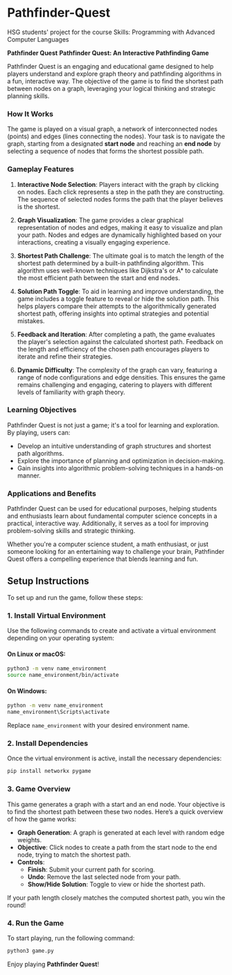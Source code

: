 # Pathfinder-Quest
HSG students' project for the course Skills: Programming with Advanced Computer Languages

**Pathfinder Quest** **Pathfinder Quest: An Interactive Pathfinding Game**

Pathfinder Quest is an engaging and educational game designed to help players understand and explore graph theory and pathfinding algorithms in a fun, interactive way. The objective of the game is to find the shortest path between nodes on a graph, leveraging your logical thinking and strategic planning skills.

### How It Works

The game is played on a visual graph, a network of interconnected nodes (points) and edges (lines connecting the nodes). Your task is to navigate the graph, starting from a designated **start node** and reaching an **end node** by selecting a sequence of nodes that forms the shortest possible path. 

### Gameplay Features

1. **Interactive Node Selection**: 
   Players interact with the graph by clicking on nodes. Each click represents a step in the path they are constructing. The sequence of selected nodes forms the path that the player believes is the shortest.

2. **Graph Visualization**:
   The game provides a clear graphical representation of nodes and edges, making it easy to visualize and plan your path. Nodes and edges are dynamically highlighted based on your interactions, creating a visually engaging experience.

3. **Shortest Path Challenge**:
   The ultimate goal is to match the length of the shortest path determined by a built-in pathfinding algorithm. This algorithm uses well-known techniques like Dijkstra's or A* to calculate the most efficient path between the start and end nodes.

4. **Solution Path Toggle**:
   To aid in learning and improve understanding, the game includes a toggle feature to reveal or hide the solution path. This helps players compare their attempts to the algorithmically generated shortest path, offering insights into optimal strategies and potential mistakes.

5. **Feedback and Iteration**:
   After completing a path, the game evaluates the player's selection against the calculated shortest path. Feedback on the length and efficiency of the chosen path encourages players to iterate and refine their strategies.

6. **Dynamic Difficulty**:
   The complexity of the graph can vary, featuring a range of node configurations and edge densities. This ensures the game remains challenging and engaging, catering to players with different levels of familiarity with graph theory.

### Learning Objectives

Pathfinder Quest is not just a game; it's a tool for learning and exploration. By playing, users can:
- Develop an intuitive understanding of graph structures and shortest path algorithms.
- Explore the importance of planning and optimization in decision-making.
- Gain insights into algorithmic problem-solving techniques in a hands-on manner.

### Applications and Benefits

Pathfinder Quest can be used for educational purposes, helping students and enthusiasts learn about fundamental computer science concepts in a practical, interactive way. Additionally, it serves as a tool for improving problem-solving skills and strategic thinking.

Whether you're a computer science student, a math enthusiast, or just someone looking for an entertaining way to challenge your brain, Pathfinder Quest offers a compelling experience that blends learning and fun.

## Setup Instructions

To set up and run the game, follow these steps:

### 1. Install Virtual Environment

Use the following commands to create and activate a virtual environment depending on your operating system:

#### On Linux or macOS:

```bash
python3 -m venv name_environment
source name_environment/bin/activate
```

#### On Windows:

```cmd
python -m venv name_environment
name_environment\Scripts\activate
```

Replace `name_environment` with your desired environment name.

### 2. Install Dependencies

Once the virtual environment is active, install the necessary dependencies:

```bash
pip install networkx pygame
```

### 3. Game Overview

This game generates a graph with a start and an end node. Your objective is to find the shortest path between these two nodes. Here’s a quick overview of how the game works:

- **Graph Generation**: A graph is generated at each level with random edge weights.
- **Objective**: Click nodes to create a path from the start node to the end node, trying to match the shortest path.
- **Controls**:
  - **Finish**: Submit your current path for scoring.
  - **Undo**: Remove the last selected node from your path.
  - **Show/Hide Solution**: Toggle to view or hide the shortest path.
  
If your path length closely matches the computed shortest path, you win the round!

### 4. Run the Game

To start playing, run the following command:

```bash
python3 game.py
```

Enjoy playing **Pathfinder Quest**!
```

